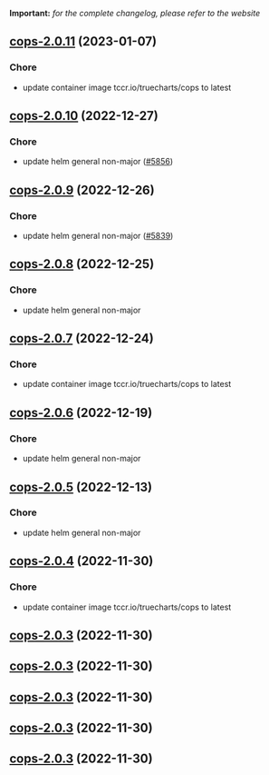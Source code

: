 **Important:**
*for the complete changelog, please refer to the website*




## [cops-2.0.11](https://github.com/truecharts/charts/compare/cops-2.0.10...cops-2.0.11) (2023-01-07)

### Chore

- update container image tccr.io/truecharts/cops to latest
  
  


## [cops-2.0.10](https://github.com/truecharts/charts/compare/cops-2.0.9...cops-2.0.10) (2022-12-27)

### Chore

- update helm general non-major ([#5856](https://github.com/truecharts/charts/issues/5856))
  
  


## [cops-2.0.9](https://github.com/truecharts/charts/compare/cops-2.0.8...cops-2.0.9) (2022-12-26)

### Chore

- update helm general non-major ([#5839](https://github.com/truecharts/charts/issues/5839))
  
  


## [cops-2.0.8](https://github.com/truecharts/charts/compare/cops-2.0.7...cops-2.0.8) (2022-12-25)

### Chore

- update helm general non-major
  
  


## [cops-2.0.7](https://github.com/truecharts/charts/compare/cops-2.0.6...cops-2.0.7) (2022-12-24)

### Chore

- update container image tccr.io/truecharts/cops to latest
  
  


## [cops-2.0.6](https://github.com/truecharts/charts/compare/cops-2.0.5...cops-2.0.6) (2022-12-19)

### Chore

- update helm general non-major
  
  


## [cops-2.0.5](https://github.com/truecharts/charts/compare/cops-2.0.4...cops-2.0.5) (2022-12-13)

### Chore

- update helm general non-major
  
  


## [cops-2.0.4](https://github.com/truecharts/charts/compare/cops-2.0.3...cops-2.0.4) (2022-11-30)

### Chore

- update container image tccr.io/truecharts/cops to latest
  
  


## [cops-2.0.3](https://github.com/truecharts/charts/compare/cops-2.0.2...cops-2.0.3) (2022-11-30)




## [cops-2.0.3](https://github.com/truecharts/charts/compare/cops-2.0.2...cops-2.0.3) (2022-11-30)




## [cops-2.0.3](https://github.com/truecharts/charts/compare/cops-2.0.2...cops-2.0.3) (2022-11-30)




## [cops-2.0.3](https://github.com/truecharts/charts/compare/cops-2.0.2...cops-2.0.3) (2022-11-30)




## [cops-2.0.3](https://github.com/truecharts/charts/compare/cops-2.0.2...cops-2.0.3) (2022-11-30)
